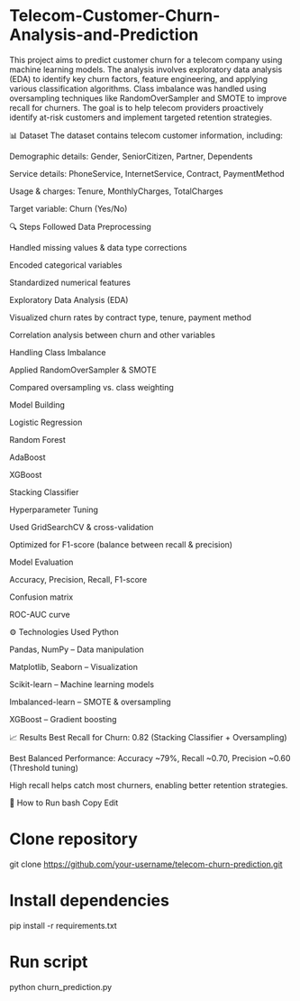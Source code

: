 # Telecom-Customer-Churn-Analysis-and-Prediction
This project aims to predict customer churn for a telecom company using machine learning models. The analysis involves exploratory data analysis (EDA) to identify key churn factors, feature engineering, and applying various classification algorithms.
Class imbalance was handled using oversampling techniques like RandomOverSampler and SMOTE to improve recall for churners.
The goal is to help telecom providers proactively identify at-risk customers and implement targeted retention strategies.

📊 Dataset
The dataset contains telecom customer information, including:

Demographic details: Gender, SeniorCitizen, Partner, Dependents

Service details: PhoneService, InternetService, Contract, PaymentMethod

Usage & charges: Tenure, MonthlyCharges, TotalCharges

Target variable: Churn (Yes/No)

🔍 Steps Followed
Data Preprocessing

Handled missing values & data type corrections

Encoded categorical variables

Standardized numerical features

Exploratory Data Analysis (EDA)

Visualized churn rates by contract type, tenure, payment method

Correlation analysis between churn and other variables

Handling Class Imbalance

Applied RandomOverSampler & SMOTE

Compared oversampling vs. class weighting

Model Building

Logistic Regression

Random Forest

AdaBoost

XGBoost

Stacking Classifier

Hyperparameter Tuning

Used GridSearchCV & cross-validation

Optimized for F1-score (balance between recall & precision)

Model Evaluation

Accuracy, Precision, Recall, F1-score

Confusion matrix

ROC-AUC curve

⚙️ Technologies Used
Python

Pandas, NumPy – Data manipulation

Matplotlib, Seaborn – Visualization

Scikit-learn – Machine learning models

Imbalanced-learn – SMOTE & oversampling

XGBoost – Gradient boosting

📈 Results
Best Recall for Churn: 0.82 (Stacking Classifier + Oversampling)

Best Balanced Performance: Accuracy ~79%, Recall ~0.70, Precision ~0.60 (Threshold tuning)

High recall helps catch most churners, enabling better retention strategies.

🚀 How to Run
bash
Copy
Edit
# Clone repository
git clone https://github.com/your-username/telecom-churn-prediction.git

# Install dependencies
pip install -r requirements.txt

# Run script
python churn_prediction.py

